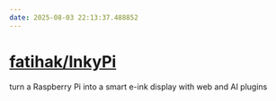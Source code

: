 ```yaml
---
date: 2025-08-03 22:13:37.488852
---
```


# [fatihak/InkyPi](https://github.com/fatihak/InkyPi)

turn a Raspberry Pi into a smart e-ink display with web and AI plugins